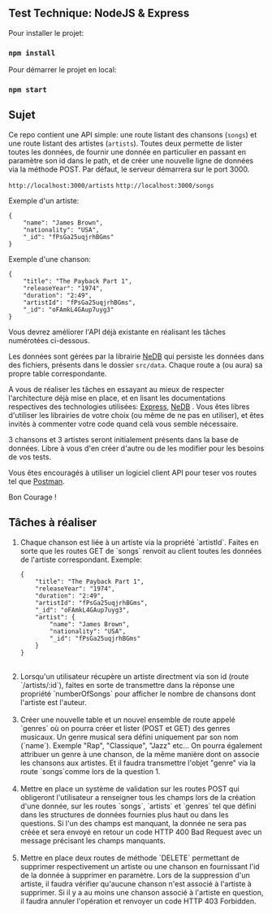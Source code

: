 ## Test Technique: NodeJS & Express

Pour installer le projet:
### `npm install`

Pour démarrer le projet en local:

### `npm start`


## Sujet

Ce repo contient une API simple: une route listant des chansons (`songs`) et une route listant des artistes (`artists`).
Toutes deux permette de lister toutes les données, de fournir une donnée en particulier en passant en paramètre son id dans le path,
et de créer une nouvelle ligne de données via la méthode POST. Par défaut, le serveur démarrera sur le port 3000.

`http://localhost:3000/artists`
`http://localhost:3000/songs`

Exemple d'un artiste:

```
{
    "name": "James Brown",
    "nationality": "USA",
    "_id": "fPsGa25uqjrhBGms"
}
```

Exemple d'une chanson:

```
{
    "title": "The Payback Part 1",
    "releaseYear": "1974",
    "duration": "2:49",
    "artistId": "fPsGa25uqjrhBGms",
    "_id": "oFAmkL4GAup7uyg3"
}
```


Vous devrez améliorer l'API déjà existante en réalisant les tâches numérotées ci-dessous. 

Les données sont gérées par la librairie <a href="https://github.com/louischatriot/nedb">NeDB</a> qui persiste les données dans des
fichiers, présents dans le dossier `src/data`. Chaque route a (ou aura) sa propre table correspondante.

A vous de réaliser les tâches en essayant au mieux de respecter l'architecture déjà mise en place, 
et en lisant les documentations respectives des technologies utilisées: <a href="https://expressjs.com/">Express</a>, <a href="https://github.com/louischatriot/nedb">NeDB</a> . Vous êtes libres d'utiliser les librairies de votre choix (ou même de ne pas en utiliser),
et êtes invités à commenter votre code quand celà vous semble nécessaire.

3 chansons et 3 artistes seront initialement présents dans la base de données. Libre à vous d'en créer d'autre ou de les modifier pour les besoins de
vos tests.

Vous êtes encouragés à utiliser un logiciel client API pour teser vos routes tel que <a href="https://www.postman.com/">Postman</a>.

Bon Courage !



## Tâches à réaliser


<ol>
<li>
  Chaque chanson est liée à un artiste via la propriété `artistId`. Faites en sorte que les routes GET de `songs` renvoit au client toutes les données de l'artiste correspondant. Exemple:
    
```
{
    "title": "The Payback Part 1",
    "releaseYear": "1974",
    "duration": "2:49",
    "artistId": "fPsGa25uqjrhBGms",
    "_id": "oFAmkL4GAup7uyg3",
    "artist": {
        "name": "James Brown",
        "nationality": "USA",
        "_id": "fPsGa25uqjrhBGms"
    }
}
```
</li>
<br/>

<li>
    Lorsqu'un utilisateur récupère un artiste directment via son id (route `/artists/:id`), faites en sorte de transmettre dans la réponse
    une propriété `numberOfSongs` pour afficher le nombre de chansons dont l'artiste est l'auteur.
</li>
<br/>

<li>
    Créer une nouvelle table et un nouvel ensemble de route appelé `genres` où on pourra créer et lister (POST et GET) des genres musicaux.
    Un genre musical sera défini uniquement par son nom (`name`). Exemple "Rap", "Classique", "Jazz" etc...
    On pourra également attribuer un genre à une chanson, de la même manière dont on associe les chansons aux artistes. Et il faudra transmettre
    l'objet "genre" via la route `songs`comme lors de la question 1.
</li>
<br/>

<li>
    Mettre en place un système de validation sur les routes POST qui obligeront l'utilisateur a renseigner tous les champs lors de la création d'une donnée, sur les routes `songs`, `artists` et `genres` tel que défini dans les structures de données fournies plus haut ou dans les questions. Si l'un des champs est manquant, la donnée ne sera pas créée et sera envoyé en retour un code HTTP 400 Bad Request avec un message précisant les champs manquants.
</li>
<br/>

<li>
  Mettre en place deux routes de méthode `DELETE` permettant de supprimer respectivement un artiste ou une chanson en fournissant l'id de la donnée à supprimer en paramètre. Lors de la suppression d'un artiste, il faudra vérifier qu'aucune chanson n'est associé à l'artiste à supprimer. Si il y a au moins une chanson associé à l'artiste en question, il faudra annuler l'opération et renvoyer un code HTTP 403 Forbidden.
</li>
<br/>
</ol>
